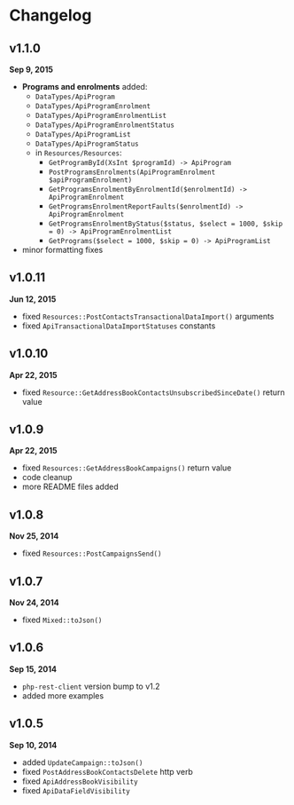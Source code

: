# Changelog

## v1.1.0

**Sep 9, 2015**

- **Programs and enrolments** added:
    - `DataTypes/ApiProgram`
    - `DataTypes/ApiProgramEnrolment`
    - `DataTypes/ApiProgramEnrolmentList`
    - `DataTypes/ApiProgramEnrolmentStatus`
    - `DataTypes/ApiProgramList`
    - `DataTypes/ApiProgramStatus`
    - in `Resources/Resources`:
        - `GetProgramById(XsInt $programId) -> ApiProgram`
        - `PostProgramsEnrolments(ApiProgramEnrolment $apiProgramEnrolment)`
        - `GetProgramsEnrolmentByEnrolmentId($enrolmentId) -> ApiProgramEnrolment`
        - `GetProgramsEnrolmentReportFaults($enrolmentId) -> ApiProgramEnrolment`
        - `GetProgramsEnrolmentByStatus($status, $select = 1000, $skip = 0) -> ApiProgramEnrolmentList`
        - `GetPrograms($select = 1000, $skip = 0) -> ApiProgramList`
- minor formatting fixes

## v1.0.11

**Jun 12, 2015**

- fixed `Resources::PostContactsTransactionalDataImport()` arguments
- fixed `ApiTransactionalDataImportStatuses` constants

## v1.0.10

**Apr 22, 2015**

- fixed `Resource::GetAddressBookContactsUnsubscribedSinceDate()` return value

## v1.0.9

**Apr 22, 2015**

- fixed `Resources::GetAddressBookCampaigns()` return value
- code cleanup
- more README files added

## v1.0.8

**Nov 25, 2014**

- fixed `Resources::PostCampaignsSend()`

## v1.0.7

**Nov 24, 2014**

- fixed `Mixed::toJson()`

## v1.0.6

**Sep 15, 2014**

- `php-rest-client` version bump to v1.2
- added more examples

## v1.0.5

**Sep 10, 2014**

- added `UpdateCampaign::toJson()`
- fixed `PostAddressBookContactsDelete` http verb
- fixed `ApiAddressBookVisibility`
- fixed `ApiDataFieldVisibility`
